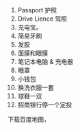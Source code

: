 1. Passport 护照
2. Drive Lience 驾照
3. 充电宝。
4. 简易牙刷
5. 发胶
6. 面膜和眼膜
7. 笔记本电脑 & 充电器
8. 眼罩
9. 小钱包
10. 换洗衣服一套
11. 球鞋一双
12. 招商银行停一个定投

下载百度地图，


